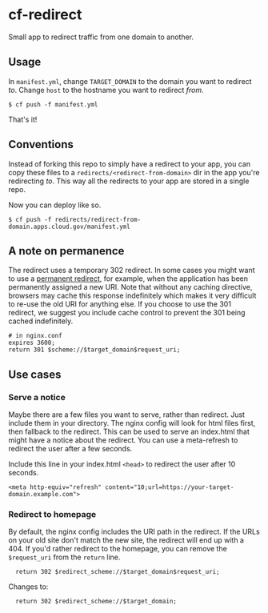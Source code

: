 # cf-redirect

Small app to redirect traffic from one domain to another.


## Usage

In `manifest.yml`, change `TARGET_DOMAIN` to the domain you want to redirect _to_. Change `host` to the hostname you want to redirect _from_.


    $ cf push -f manifest.yml

That's it!


## Conventions

Instead of forking this repo to simply have a redirect to your app, you can copy
these files to a `redirects/<redirect-from-domain>` dir in the app you're
redirecting _to_. This way all the redirects to your app are stored in a single
repo.

Now you can deploy like so.

    $ cf push -f redirects/redirect-from-domain.apps.cloud.gov/manifest.yml


## A note on permanence

The redirect uses a temporary 302 redirect. In some cases you might want to use
a [permanent
redirect](https://www.w3.org/Protocols/rfc2616/rfc2616-sec10.html#sec10.3.2),
for example, when the application has been permanently assigned a new URI. Note
that without any caching directive, browsers may cache this response indefinitely
which makes it very difficult to re-use the old URI for anything else. If you
choose to use the 301 redirect, we suggest you include cache control to prevent
the 301 being cached indefinitely.

```
# in nginx.conf
expires 3600;
return 301 $scheme://$target_domain$request_uri;
```


## Use cases


### Serve a notice

Maybe there are a few files you want to serve, rather than redirect. Just
include them in your directory. The nginx config will look for html files first,
then fallback to the redirect. This can be used to serve an index.html that
might have a notice about the redirect. You can use a meta-refresh to redirect
the user after a few seconds.

Include this line in your index.html `<head>` to redirect the user after 10
seconds.

    <meta http-equiv="refresh" content="10;url=https://your-target-domain.example.com">


### Redirect to homepage

By default, the nginx config includes the URI path in the redirect. If the URLs
on your old site don't match the new site, the redirect will end up with a 404.
If you'd rather redirect to the homepage, you can remove the `$request_uri` from
the `return` line.

      return 302 $redirect_scheme://$target_domain$request_uri;

Changes to:

      return 302 $redirect_scheme://$target_domain;
